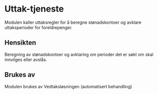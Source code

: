 # Uttak-tjeneste

Modulen kaller uttaksregler for å beregne stønadskontoer og avklare uttaksperioder for foreldrepenger.

## Hensikten

Beregning av stønadskontoer og avklaring om perioder det er søkt om skal innvilges eller avslås.

## Brukes av

Modulen brukes av Vedtaksløsningen (automatisert behandling) 
